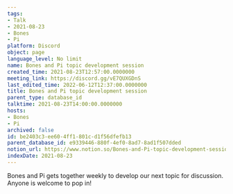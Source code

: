 ```yaml
---
tags:
- Talk
- 2021-08-23
- Bones
- Pi
platform: Discord
object: page
language_level: No limit
name: Bones and Pi topic development session
created_time: 2021-08-23T12:57:00.0000000
meeting_link: https://discord.gg/vE7QUXGDnS
last_edited_time: 2022-06-12T12:37:00.0000000
title: Bones and Pi topic development session
parent_type: database_id
talktime: 2021-08-23T14:00:00.0000000
hosts:
- Bones
- Pi
archived: false
id: be2403c3-ee60-4ff1-801c-d1f56dfefb13
parent_database_id: e9339446-880f-4ef0-8ad7-8ad1f507dded
notion_url: https://www.notion.so/Bones-and-Pi-topic-development-session-be2403c3ee604ff1801cd1f56dfefb13
indexDate: 2021-08-23
---
```


Bones and Pi gets together weekly to develop our next topic for discussion.
Anyone is welcome to pop in!










